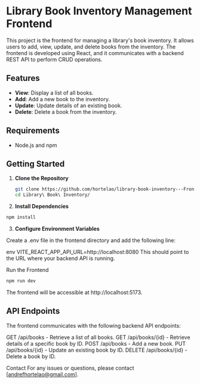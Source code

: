 # Library Book Inventory Management Frontend

This project is the frontend for managing a library's book inventory. It allows users to add, view, update, and delete books from the inventory. The frontend is developed using React, and it communicates with a backend REST API to perform CRUD operations.

## Features

- **View**: Display a list of all books.
- **Add**: Add a new book to the inventory.
- **Update**: Update details of an existing book.
- **Delete**: Delete a book from the inventory.

## Requirements

- Node.js and npm

## Getting Started

1. **Clone the Repository**

   ```sh
   git clone https://github.com/hortelao/library-book-inventory---Frontend
   cd Library\ Book\ Inventory/

   ```

2. **Install Dependencies**

```sh
npm install
```

3. **Configure Environment Variables**

Create a .env file in the frontend directory and add the following line:

env
VITE_REACT_APP_API_URL=http://localhost:8080
This should point to the URL where your backend API is running.

Run the Frontend

```sh
npm run dev
```

The frontend will be accessible at http://localhost:5173.

## API Endpoints

The frontend communicates with the following backend API endpoints:

GET /api/books - Retrieve a list of all books.
GET /api/books/{id} - Retrieve details of a specific book by ID.
POST /api/books - Add a new book.
PUT /api/books/{id} - Update an existing book by ID.
DELETE /api/books/{id} - Delete a book by ID.

Contact
For any issues or questions, please contact [andrefhortelao@gmail.com].
